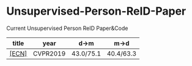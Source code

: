 # Unsupervised-Person-ReID-Paper
Current Unsupervised Person ReID Paper&amp;Code

| title | year | d->m | m->d |
| :------: | :------: | :------: | :------: |
|[[ECN]](https://arxiv.org/abs/1904.01990) | CVPR2019 | 43.0/75.1 | 40.4/63.3 |

